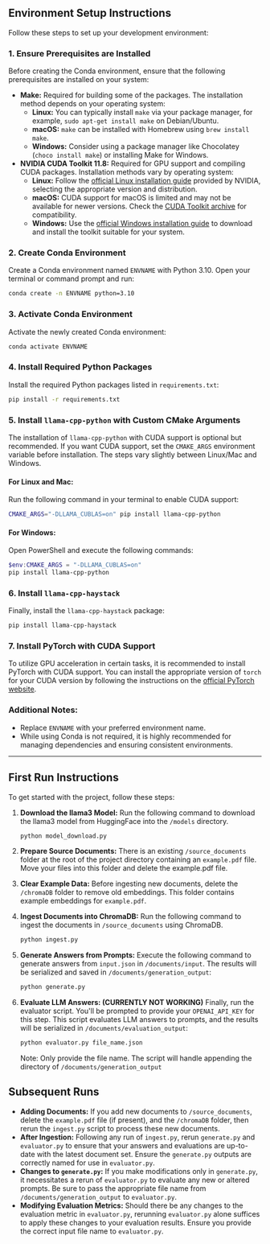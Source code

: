 ## Environment Setup Instructions

Follow these steps to set up your development environment:

### 1. Ensure Prerequisites are Installed

Before creating the Conda environment, ensure that the following prerequisites are installed on your system:

- **Make:** Required for building some of the packages. The installation method depends on your operating system:
  - **Linux:** You can typically install `make` via your package manager, for example, `sudo apt-get install make` on Debian/Ubuntu.
  - **macOS:** `make` can be installed with Homebrew using `brew install make`.
  - **Windows:** Consider using a package manager like Chocolatey (`choco install make`) or installing Make for Windows.
- **NVIDIA CUDA Toolkit 11.8:** Required for GPU support and compiling CUDA packages. Installation methods vary by operating system:
  - **Linux:** Follow the [official Linux installation guide](https://developer.nvidia.com/cuda-downloads?target_os=Linux) provided by NVIDIA, selecting the appropriate version and distribution.
  - **macOS:** CUDA support for macOS is limited and may not be available for newer versions. Check the [CUDA Toolkit archive](https://developer.nvidia.com/nvidia-cuda-toolkit-developer-tools-mac-hosts) for compatibility.
  - **Windows:** Use the [official Windows installation guide](https://developer.nvidia.com/cuda-downloads?target_os=Windows) to download and install the toolkit suitable for your system.

### 2. Create Conda Environment

Create a Conda environment named `ENVNAME` with Python 3.10. Open your terminal or command prompt and run:

```bash
conda create -n ENVNAME python=3.10
```

### 3. Activate Conda Environment

Activate the newly created Conda environment:

```bash
conda activate ENVNAME
```

### 4. Install Required Python Packages

Install the required Python packages listed in `requirements.txt`:

```bash
pip install -r requirements.txt
```

### 5. Install `llama-cpp-python` with Custom CMake Arguments

The installation of `llama-cpp-python` with CUDA support is optional but recommended. If you want CUDA support, set the `CMAKE_ARGS` environment variable before installation. The steps vary slightly between Linux/Mac and Windows.

#### For Linux and Mac:

Run the following command in your terminal to enable CUDA support:

```bash
CMAKE_ARGS="-DLLAMA_CUBLAS=on" pip install llama-cpp-python
```

#### For Windows:

Open PowerShell and execute the following commands:

```powershell
$env:CMAKE_ARGS = "-DLLAMA_CUBLAS=on"
pip install llama-cpp-python
```

### 6. Install `llama-cpp-haystack`

Finally, install the `llama-cpp-haystack` package:

```bash
pip install llama-cpp-haystack
```

### 7. Install PyTorch with CUDA Support

To utilize GPU acceleration in certain tasks, it is recommended to install PyTorch with CUDA support. You can install the appropriate version of `torch` for your CUDA version by following the instructions on the [official PyTorch website](https://pytorch.org/get-started/locally/).

### Additional Notes:

- Replace `ENVNAME` with your preferred environment name.
- While using Conda is not required, it is highly recommended for managing dependencies and ensuring consistent environments.

---

## First Run Instructions

To get started with the project, follow these steps:

1. **Download the llama3 Model:** Run the following command to download the llama3 model from HuggingFace into the `/models` directory.

   ```bash
   python model_download.py
   ```
2. **Prepare Source Documents:** There is an existing `/source_documents` folder at the root of the project directory containing an `example.pdf` file. Move your files into this folder and delete the example.pdf file.
3. **Clear Example Data:** Before ingesting new documents, delete the `/chromaDB` folder to remove old embeddings. This folder contains example embeddings for `example.pdf`.
4. **Ingest Documents into ChromaDB:** Run the following command to ingest the documents in `/source_documents` using ChromaDB.

   ```bash
   python ingest.py
   ```
5. **Generate Answers from Prompts:** Execute the following command to generate answers from `input.json` in `/documents/input`. The results will be serialized and saved in `/documents/generation_output`:

   ```bash
   python generate.py
   ```
6. **Evaluate LLM Answers: (CURRENTLY NOT WORKING)**
   Finally, run the evaluator script. You'll be prompted to provide your `OPENAI_API_KEY` for this step. This script evaluates LLM answers to prompts, and the results will be serialized in `/documents/evaluation_output`:

   ```bash
   python evaluator.py file_name.json
   ```
   Note: Only provide the file name. The script will handle appending the directory of `/documents/generation_output`

## Subsequent Runs


- **Adding Documents:** If you add new documents to `/source_documents`, delete the `example.pdf` file (if present), and the `/chromaDB` folder, then rerun the `ingest.py` script to process these new documents.
- **After Ingestion:** Following any run of `ingest.py`, rerun `generate.py` and `evaluator.py` to ensure that your answers and evaluations are up-to-date with the latest document set. Ensure the `generate.py` outputs are correctly named for use in `evaluator.py`.
- **Changes to `generate.py`:** If you make modifications only in `generate.py`, it necessitates a rerun of `evaluator.py` to evaluate any new or altered prompts. Be sure to pass the appropriate file name from `/documents/generation_output` to `evaluator.py`.
- **Modifying Evaluation Metrics:** Should there be any changes to the evaluation metric in `evaluator.py`, rerunning `evaluator.py` alone suffices to apply these changes to your evaluation results. Ensure you provide the correct input file name to `evaluator.py`.
